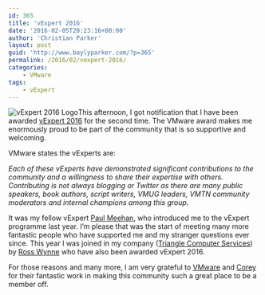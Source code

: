```yaml
---
id: 365
title: 'vExpert 2016'
date: '2016-02-05T20:23:16+00:00'
author: 'Christian Parker'
layout: post
guid: 'http://www.baylyparker.com/?p=365'
permalink: /2016/02/vexpert-2016/
categories:
    - VMware
tags:
    - vExpert
---
```


![vExpert 2016 Logo](https://i0.wp.com/www.baylyparker.com/wp-content/uploads/2016/02/VMW-LOGO-vEXPERT-2016-k.png?resize=938%2C136)This afternoon, I got notification that I have been awarded [vExpert 2016](http://blogs.vmware.com/vmtn/2016/02/vexpert-2016-award-announcement.html) for the second time. The VMware award makes me enormously proud to be part of the community that is so supportive and welcoming.

VMware states the vExperts are:

*Each of these vExperts have demonstrated significant contributions to the community and a willingness to share their expertise with others. Contributing is not always blogging or Twitter as there are many public speakers, book authors, script writers, VMUG leaders, VMTN community moderators and internal champions among this group.*

It was my fellow vExpert [Paul Meehan](https://twitter.com/PaulPMeehan), who introduced me to the vExpert programme last year. I’m please that was the start of meeting many more fantastic people who have supported me and my stranger questions ever since. This year I was joined in my company ([Triangle Computer Services](http://www.triangle.ie)) by [Ross Wynne](https://twitter.com/RossWynne) who have also been awarded vExpert 2016.

For those reasons and many more, I am very grateful to [VMware](http://vmware.com/) and [Corey](https://twitter.com/vCommunityGuy) for their fantastic work in making this community such a great place to be a member off.